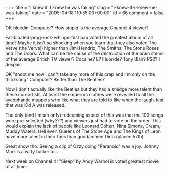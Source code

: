 +++
title = "I knew it, I knew he was faking"
slug = "i-knew-it-i-knew-he-was-faking"
date = "2005-04-18T19:55:00+00:00"
id = 66
comment = false
+++

OK-bleedin-Computer? How stupid is the average Channel 4 viewer?

Fat-bloated-prog-rock-whinge-fest pap voted the greatest album of all time? Maybe it isn't so shocking when you learn that they also voted The Verve (the Verve!) higher than Jimi Hendrix, The Smiths, The Stone Roses and The Doors. What can be the cause of the destruction of the brain stems of the average British TV viewer? Cocaine? E? Fluoride? Tony Blair? PS2? I despair.

OK "shoot me now I can't take any more of this crap and I'm only on the third song" Computer? Better than The Beatles?

Now I don't actually like the Beatles but they had a smidge more talent than these con-artists. At least the emperors clothes were revealed to all the sycophantic muppets who like what they are told to like when the laugh-fest that was Kid A was released.

The only (and I mean only) redeeming aspect of this was that the 100 songs were pre-selected (why???) and viewers just had to vote on the order. This would explain the lack of people like Leonard Cohen, Nina Simone, Cream, Muddy Waters. Hell even Queens of The Stone Age and The Kings of Leon have more talent in their toes than goddammed Dido (placed 57th).

Great show tho. Seeing a clip of Ozzy doing "Paranoid" was a joy. Johnny Marr is a witty fucker too.

Next week on Channel 4: "Sleep" by Andy Warhol is voted greatest movie of all time.
